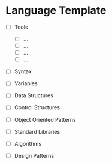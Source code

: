 # Language Template

- [ ] Tools
    - [ ] ...
    - [ ] ...
    - [ ] ...
    - [ ] ...
- [ ] Syntax
- [ ] Variables
- [ ] Data Structures
- [ ] Control Structures
- [ ] Object Oriented Patterns
- [ ] Standard Libraries
- [ ] Algorithms
- [ ] Design Patterns 






